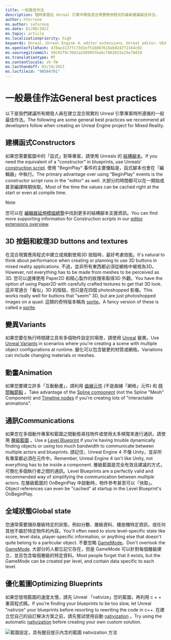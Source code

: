 ```yaml
---
title: 一般最佳作法
description: 隨時掌握在 Unreal 引擎中開發混合現實應用程式的最新建議最佳作法。
author: hferrone
ms.author: safarooq
ms.date: 01/08/2021
ms.topic: article
ms.localizationpriority: high
keywords: Unreal、Unreal Engine 4、editor extensions、Unreal editor、UE4、HoloLens、HoloLens 2、mixed reality、開發、檔、指南、功能、混合現實耳機、windows mixed reality 耳機、虛擬實境耳機、移植、升級
ms.openlocfilehash: 478ae3137fc73d1ef516087618ab0247f2164c02
ms.sourcegitcommit: 59c91f8c70d1ad30995fba6cf862615e25e78d10
ms.translationtype: MT
ms.contentlocale: zh-TW
ms.lasthandoff: 03/19/2021
ms.locfileid: "98584791"
---
```

# <a name="general-best-practices"></a><span data-ttu-id="49ca1-104">一般最佳作法</span><span class="sxs-lookup"><span data-stu-id="49ca1-104">General best practices</span></span>

<span data-ttu-id="49ca1-105">以下是我們建議所有開發人員在建立混合現實的 Unreal 引擎專案時所遵循的一般最佳作法。</span><span class="sxs-lookup"><span data-stu-id="49ca1-105">The following are some general best practices we recommend all developers follow when creating an Unreal Engine project for Mixed Reality.</span></span>

## <a name="constructors"></a><span data-ttu-id="49ca1-106">建構函式</span><span class="sxs-lookup"><span data-stu-id="49ca1-106">Constructors</span></span>

<span data-ttu-id="49ca1-107">如果您需要藍圖中的「函式」對等專案，請使用 Unreals 的 [結構腳本](https://docs.unrealengine.com/ProgrammingAndScripting/Blueprints/UserGuide/UserConstructionScript/index.html)。</span><span class="sxs-lookup"><span data-stu-id="49ca1-107">If you need the equivalent of a "constructor" in blueprints, use Unreals' [construction script](https://docs.unrealengine.com/ProgrammingAndScripting/Blueprints/UserGuide/UserConstructionScript/index.html).</span></span> <span data-ttu-id="49ca1-108">使用 "BeginPlay" 事件的主要優點是，函式腳本也會在「編輯器」中執行。</span><span class="sxs-lookup"><span data-stu-id="49ca1-108">The primary advantage over using "BeginPlay" events is the constructor script runs in the "editor" as well.</span></span> <span data-ttu-id="49ca1-109">大部分的時間都可以在一開始或甚至編譯時期快取。</span><span class="sxs-lookup"><span data-stu-id="49ca1-109">Most of the time the values can be cached right at the start or even at compile time.</span></span>

> [!NOTE]
> <span data-ttu-id="49ca1-110">您可以在 [編輯器延伸模組總覽](unreal-editor-extensions.md#construction-scripts)中找到更多的結構腳本支援資訊。</span><span class="sxs-lookup"><span data-stu-id="49ca1-110">You can find more supporting information for Construction scripts in our [editor extensions overview](unreal-editor-extensions.md#construction-scripts).</span></span>

## <a name="3d-buttons-and-textures"></a><span data-ttu-id="49ca1-111">3D 按鈕和紋理</span><span class="sxs-lookup"><span data-stu-id="49ca1-111">3D buttons and textures</span></span>

<span data-ttu-id="49ca1-112">在混合現實應用程式中建立或規劃使用3D 按鈕時，最好考慮效能。</span><span class="sxs-lookup"><span data-stu-id="49ca1-112">It's natural to think about performance when creating or planning to use 3D buttons in mixed reality applications.</span></span> <span data-ttu-id="49ca1-113">不過，並非所有東西都必須從網格中被視為3D。</span><span class="sxs-lookup"><span data-stu-id="49ca1-113">However, not everything has to be made from meshes to be perceived as 3D.</span></span> <span data-ttu-id="49ca1-114">您可以選擇使用 Paper2D 和精心製作的紋理來取得3D 外觀。</span><span class="sxs-lookup"><span data-stu-id="49ca1-114">You have the option of using Paper2D with carefully crafted textures to get that 3D look.</span></span> <span data-ttu-id="49ca1-115">這非常適合「看似」3D 的按鈕，但只是在四個 photoshopped 影像。</span><span class="sxs-lookup"><span data-stu-id="49ca1-115">This works really well for buttons that "seem" 3D, but are just photoshopped images on a quad.</span></span> <span data-ttu-id="49ca1-116">這類的奇特版本稱為 [sprite](https://docs.unrealengine.com/AnimatingObjects/Paper2D/Sprites/index.html)。</span><span class="sxs-lookup"><span data-stu-id="49ca1-116">A fancy version of these is called a [sprite](https://docs.unrealengine.com/AnimatingObjects/Paper2D/Sprites/index.html).</span></span>

## <a name="variants"></a><span data-ttu-id="49ca1-117">變異</span><span class="sxs-lookup"><span data-stu-id="49ca1-117">Variants</span></span>

<span data-ttu-id="49ca1-118">如果您要在執行時間建立具有多個物件設定的場景，請使用 [Unreal](https://docs.unrealengine.com/Basics/Levels/Variants/index.html) 變異。</span><span class="sxs-lookup"><span data-stu-id="49ca1-118">Use [Unreal Variants](https://docs.unrealengine.com/Basics/Levels/Variants/index.html) in scenarios where you're creating a scene with multiple object configurations at runtime.</span></span> <span data-ttu-id="49ca1-119">變化可以包含變更的材質或網格。</span><span class="sxs-lookup"><span data-stu-id="49ca1-119">Variations can include changing materials or meshes.</span></span> 

## <a name="animation"></a><span data-ttu-id="49ca1-120">動畫</span><span class="sxs-lookup"><span data-stu-id="49ca1-120">Animation</span></span>

<span data-ttu-id="49ca1-121">如果您要建立許多「互動動畫」，請利用 [曲線元件](https://docs.unrealengine.com/API/Runtime/Engine/Components/USplineComponent/index.html) (不是曲線「網格」元件) 和 [時間軸節點](https://docs.unrealengine.com/ProgrammingAndScripting/Blueprints/UserGuide/Timelines/index.html) 。</span><span class="sxs-lookup"><span data-stu-id="49ca1-121">Take advantage of the [Spline component](https://docs.unrealengine.com/API/Runtime/Engine/Components/USplineComponent/index.html) (not the Spline "Mesh" Component) and [Timeline nodes](https://docs.unrealengine.com/ProgrammingAndScripting/Blueprints/UserGuide/Timelines/index.html) if you're creating lots of "interactable animations".</span></span> 

<!-- You can find a comprehensive [video tutorial here](https://www.youtube.com/watch?v=bWXI91FdMtk&ab_channel=DoubleCrossGames). -->

## <a name="communications"></a><span data-ttu-id="49ca1-122">通訊</span><span class="sxs-lookup"><span data-stu-id="49ca1-122">Communications</span></span>

<span data-ttu-id="49ca1-123">如果您在多個動作專案和藍圖之間動態尋找物件或使用太多頻寬來進行通訊，請使用 [層級藍圖](https://docs.unrealengine.com/ProgrammingAndScripting/Blueprints/UserGuide/Types/LevelBlueprint/index.html) 。</span><span class="sxs-lookup"><span data-stu-id="49ca1-123">Use a [Level Blueprint](https://docs.unrealengine.com/ProgrammingAndScripting/Blueprints/UserGuide/Types/LevelBlueprint/index.html) if you're having trouble dynamically finding objects or using too much bandwidth to communicate between multiple actors and blueprints.</span></span> <span data-ttu-id="49ca1-124">請記住，Unreal Engine 4 不像 Unity，並非所有專案都必須在元件中。</span><span class="sxs-lookup"><span data-stu-id="49ca1-124">Remember, Unreal Engine 4 isn't like Unity, not everything has to be inside a component.</span></span> <span data-ttu-id="49ca1-125">層級藍圖是完全有效且建議的方式，可簡化多個執行者之間的通訊。</span><span class="sxs-lookup"><span data-stu-id="49ca1-125">Level Blueprints are a perfectly valid and recommended way of simplifying the communication between multiple actors.</span></span> <span data-ttu-id="49ca1-126">在層級藍圖的 OnBeginPlay 中啟動時，物件參考甚至可以「快取」。</span><span class="sxs-lookup"><span data-stu-id="49ca1-126">Object references can even be "cached" at startup in the Level Blueprint's OnBeginPlay.</span></span>

## <a name="global-state"></a><span data-ttu-id="49ca1-127">全域狀態</span><span class="sxs-lookup"><span data-stu-id="49ca1-127">Global state</span></span>

<span data-ttu-id="49ca1-128">您通常需要儲存層級特定的狀態，例如分數、層級資料、播放機特定資訊，或任何其他不屬於特定物件的內容。</span><span class="sxs-lookup"><span data-stu-id="49ca1-128">You'll often need to store level-specific state like score, level data, player-specific information, or anything else that doesn't quite belong to a particular object.</span></span> <span data-ttu-id="49ca1-129">不要忽略 [GameMode](https://docs.unrealengine.com/en-US/InteractiveExperiences/Framework/GameMode/index.html)。</span><span class="sxs-lookup"><span data-stu-id="49ca1-129">Don't overlook the [GameMode](https://docs.unrealengine.com/en-US/InteractiveExperiences/Framework/GameMode/index.html).</span></span> <span data-ttu-id="49ca1-130">大部分的人都忘記它存在，但是 GameMode 可以針對每個層級建立，並且包含每個層級的特定資料。</span><span class="sxs-lookup"><span data-stu-id="49ca1-130">Most people forget that it exists, but the GameMode can be created per level, and contain data specific to each level.</span></span>

## <a name="optimizing-blueprints"></a><span data-ttu-id="49ca1-131">優化藍圖</span><span class="sxs-lookup"><span data-stu-id="49ca1-131">Optimizing Blueprints</span></span>

<span data-ttu-id="49ca1-132">如果您發現藍圖的速度太慢，請先 Unreal 「nativize」您的藍圖，再利用 c + + 重寫程式碼。</span><span class="sxs-lookup"><span data-stu-id="49ca1-132">If you're finding your blueprints to be too slow, let Unreal "nativize" your blueprints before resorting to rewriting the code in c++.</span></span> <span data-ttu-id="49ca1-133">在建立您自己的自訂解決方案之前，請先嘗試使用自動 [nativization](https://docs.unrealengine.com/ProgrammingAndScripting/Blueprints/TechnicalGuide/NativizingBlueprints/index.html) 。</span><span class="sxs-lookup"><span data-stu-id="49ca1-133">Try using the automatic [nativization](https://docs.unrealengine.com/ProgrammingAndScripting/Blueprints/TechnicalGuide/NativizingBlueprints/index.html) before creating your own custom solution.</span></span>

![藍圖設定，具有醒目提示內含的藍圖 nativization 方法](images/unreal-general-practices-img-01.jpg)
